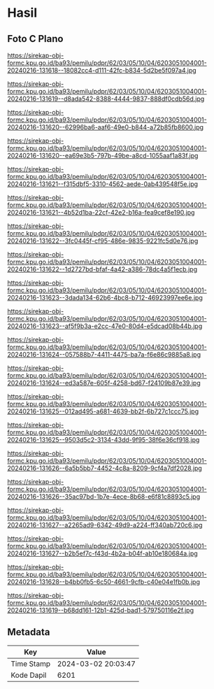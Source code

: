# Hasil

## Foto C Plano

https://sirekap-obj-formc.kpu.go.id/ba93/pemilu/pdpr/62/03/05/10/04/6203051004001-20240216-131618--18082cc4-d111-42fc-b834-5d2be5f097a4.jpg

https://sirekap-obj-formc.kpu.go.id/ba93/pemilu/pdpr/62/03/05/10/04/6203051004001-20240216-131619--d8ada542-8388-4444-9837-888df0cdb56d.jpg

https://sirekap-obj-formc.kpu.go.id/ba93/pemilu/pdpr/62/03/05/10/04/6203051004001-20240216-131620--62996ba6-aaf6-49e0-b844-a72b85fb8600.jpg

https://sirekap-obj-formc.kpu.go.id/ba93/pemilu/pdpr/62/03/05/10/04/6203051004001-20240216-131620--ea69e3b5-797b-49be-a8cd-1055aaf1a83f.jpg

https://sirekap-obj-formc.kpu.go.id/ba93/pemilu/pdpr/62/03/05/10/04/6203051004001-20240216-131621--f315dbf5-3310-4562-aede-0ab439548f5e.jpg

https://sirekap-obj-formc.kpu.go.id/ba93/pemilu/pdpr/62/03/05/10/04/6203051004001-20240216-131621--4b52d1ba-22cf-42e2-b16a-fea9cef8e190.jpg

https://sirekap-obj-formc.kpu.go.id/ba93/pemilu/pdpr/62/03/05/10/04/6203051004001-20240216-131622--3fc0445f-cf95-486e-9835-9221fc5d0e76.jpg

https://sirekap-obj-formc.kpu.go.id/ba93/pemilu/pdpr/62/03/05/10/04/6203051004001-20240216-131622--1d2727bd-bfaf-4a42-a386-78dc4a5f1ecb.jpg

https://sirekap-obj-formc.kpu.go.id/ba93/pemilu/pdpr/62/03/05/10/04/6203051004001-20240216-131623--3dada134-62b6-4bc8-b712-46923997ee6e.jpg

https://sirekap-obj-formc.kpu.go.id/ba93/pemilu/pdpr/62/03/05/10/04/6203051004001-20240216-131623--af5f9b3a-e2cc-47e0-80d4-e5dcad08b44b.jpg

https://sirekap-obj-formc.kpu.go.id/ba93/pemilu/pdpr/62/03/05/10/04/6203051004001-20240216-131624--057588b7-4411-4475-ba7a-f6e86c9885a8.jpg

https://sirekap-obj-formc.kpu.go.id/ba93/pemilu/pdpr/62/03/05/10/04/6203051004001-20240216-131624--ed3a587e-605f-4258-bd67-f24109b87e39.jpg

https://sirekap-obj-formc.kpu.go.id/ba93/pemilu/pdpr/62/03/05/10/04/6203051004001-20240216-131625--012ad495-a681-4639-bb2f-6b727c1ccc75.jpg

https://sirekap-obj-formc.kpu.go.id/ba93/pemilu/pdpr/62/03/05/10/04/6203051004001-20240216-131625--9503d5c2-3134-43dd-9f95-38f6e36cf918.jpg

https://sirekap-obj-formc.kpu.go.id/ba93/pemilu/pdpr/62/03/05/10/04/6203051004001-20240216-131626--6a5b5bb7-4452-4c8a-8209-9cf4a7df2028.jpg

https://sirekap-obj-formc.kpu.go.id/ba93/pemilu/pdpr/62/03/05/10/04/6203051004001-20240216-131626--35ac97bd-1b7e-4ece-8b68-e6f81c8893c5.jpg

https://sirekap-obj-formc.kpu.go.id/ba93/pemilu/pdpr/62/03/05/10/04/6203051004001-20240216-131627--a2265ad9-6342-49d9-a224-ff340ab720c6.jpg

https://sirekap-obj-formc.kpu.go.id/ba93/pemilu/pdpr/62/03/05/10/04/6203051004001-20240216-131627--b2b5ef7c-f43d-4b2a-b04f-ab10e180684a.jpg

https://sirekap-obj-formc.kpu.go.id/ba93/pemilu/pdpr/62/03/05/10/04/6203051004001-20240216-131628--b4bb0fb5-6c50-4661-9cfb-c40e04e1fb0b.jpg

https://sirekap-obj-formc.kpu.go.id/ba93/pemilu/pdpr/62/03/05/10/04/6203051004001-20240216-131619--b68dd161-12b1-425d-bad1-579750116e2f.jpg


## Metadata

| Key        | Value               |
| ---------- | ------------------- |
| Time Stamp | 2024-03-02 20:03:47 |
| Kode Dapil | 6201                |



